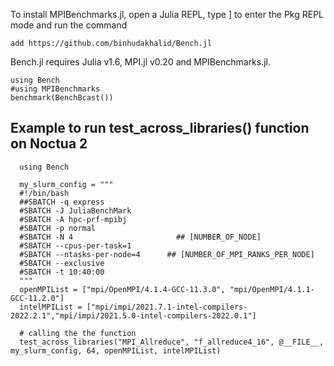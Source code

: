 To install MPIBenchmarks.jl, open a Julia REPL, type ] to enter the Pkg REPL mode and run the command
   
    add https://github.com/binhudakhalid/Bench.jl

Bench.jl requires Julia v1.6, MPI.jl v0.20 and MPIBenchmarks.jl.

    using Bench
    #using MPIBenchmarks
    benchmark(BenchBcast())


## Example to run test_across_libraries() function on Noctua 2

      using Bench

      my_slurm_config = """
      #!/bin/bash
      ##SBATCH -q express
      #SBATCH -J JuliaBenchMark
      #SBATCH -A hpc-prf-mpibj
      #SBATCH -p normal
      #SBATCH -N 4                       ## [NUMBER_OF_NODE]
      #SBATCH --cpus-per-task=1
      #SBATCH --ntasks-per-node=4      ## [NUMBER_OF_MPI_RANKS_PER_NODE]
      #SBATCH --exclusive
      #SBATCH -t 10:40:00
      """
      openMPIList = ["mpi/OpenMPI/4.1.4-GCC-11.3.0", "mpi/OpenMPI/4.1.1-GCC-11.2.0"]
      intelMPIList = ["mpi/impi/2021.7.1-intel-compilers-2022.2.1","mpi/impi/2021.5.0-intel-compilers-2022.0.1"]

      # calling the the function
      test_across_libraries("MPI_Allreduce", "f_allreduce4_16", @__FILE__, my_slurm_config, 64, openMPIList, intelMPIList)
